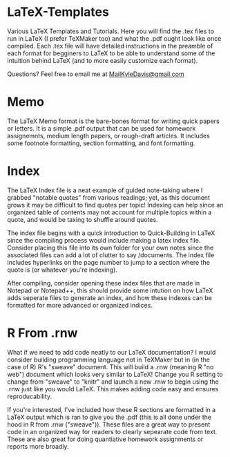 # LaTeX-Templates
Various LaTeX Templates and Tutorials. Here you will find the .tex files to run in LaTeX (I prefer TeXMaker too) and what the .pdf ought look like once compiled. Each .tex file will have detailed instructions in the preamble of each format for begginers to LaTeX to be able to understand some of the intuition behind LaTeX (and to more easily customize each format). 

Questions? Feel free to email me at MailKyleDavis@gmail.com

# Memo
The LaTeX Memo format is the bare-bones format for writing quick papers or letters. It is a simple .pdf output that can be used for homework assignemnts, medium length papers, or rough-draft articles. It includes some footnote formatting, section formatting, and font formatting. 

# Index 
The LaTeX Index file is a neat example of guided note-taking where I grabbed "notable quotes" from various readings; yet, as this document grows it may be difficult to find quotes per topic! Indexing can help since an organized table of contents may not account for multiple topics within a quote, and would be taxing to shuffle around quotes. 

The index file begins with a quick introduction to Quick-Building in LaTeX since the compiling process would include making a latex index file. Consider placing this file into its own folder for your own notes since the associated files can add a lot of clutter to say /documents. The index file includes hyperlinks on the page number to jump to a section where the quote is (or whatever you're indexing). 

After compiling, consider opening these index files that are made in Notepad or Notepad++, this should provide some intution on how LaTeX adds seperate files to generate an index, and how these indexes can be formatted for more advanced or organized indices. 

# R From .rnw
What if we need to add code neatly to our LaTeX documentation? I would consider building programming language not in TeXMaker but in (in the case of R) R's "sweave" document. This will build a .rnw (meaning R "no web") document which looks very similar to LaTeX! Change you R setting to change from "sweave" to "knitr" and launch a new .rnw to begin using the .rnw just like you would LaTeX. This makes adding code easy and ensures reproducability. 

If you're interested, I've included how these R sections are formatted in a LaTeX output which is ran to give you the .pdf (this is all done under the hood in R from .rnw ("sweave")). These files are a great way to present code in an organized way for readers to clearly sepearate code from text. These are also great for doing quantiative homework assignments or reports more broadly. 
